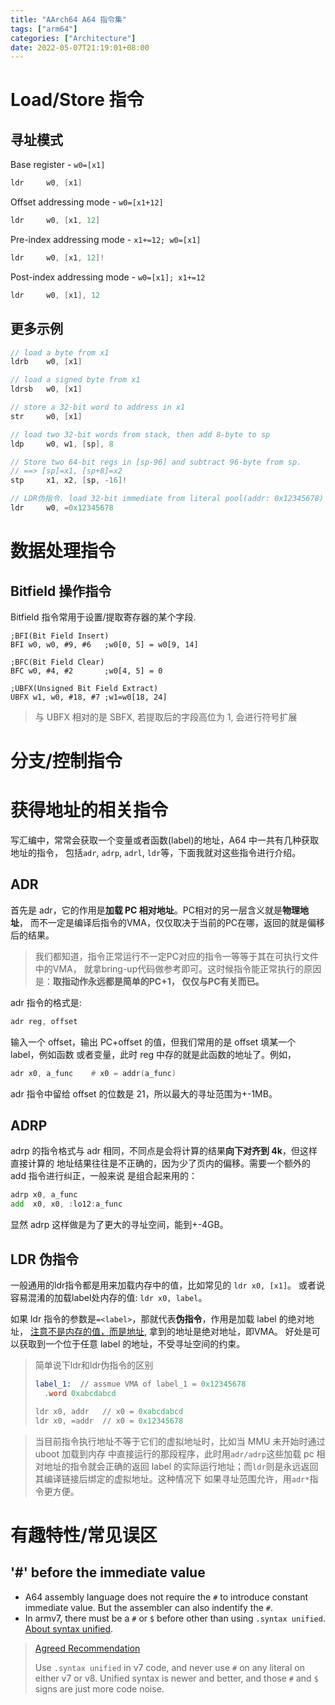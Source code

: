 ```yaml
---
title: "AArch64 A64 指令集"
tags: ["arm64"]
categories: ["Architecture"]
date: 2022-05-07T21:19:01+08:00
---
```


# Load/Store 指令

## 寻址模式

Base register - `w0=[x1]`

```c
ldr     w0, [x1]
```

Offset addressing mode - `w0=[x1+12]`

```c
ldr     w0, [x1, 12]
```

Pre-index addressing mode - `x1+=12; w0=[x1]`

```c
ldr     w0, [x1, 12]!
```

Post-index addressing mode - `w0=[x1]; x1+=12`

```c
ldr     w0, [x1], 12
```

## 更多示例
```c
// load a byte from x1
ldrb    w0, [x1]

// load a signed byte from x1
ldrsb   w0, [x1]

// store a 32-bit word to address in x1
str     w0, [x1]

// load two 32-bit words from stack, then add 8-byte to sp
ldp     w0, w1, [sp], 8

// Store two 64-bit regs in [sp-96] and subtract 96-byte from sp.
// ==> [sp]=x1, [sp+8]=x2
stp     x1, x2, [sp, -16]!

// LDR伪指令. load 32-bit immediate from literal pool(addr: 0x12345678)
ldr     w0, =0x12345678
```

# 数据处理指令

## Bitfield 操作指令

Bitfield 指令常用于设置/提取寄存器的某个字段.

```assembly
;BFI(Bit Field Insert)
BFI w0, w0, #9, #6   ;w0[0, 5] = w0[9, 14]

;BFC(Bit Field Clear)
BFC w0, #4, #2       ;w0[4, 5] = 0

;UBFX(Unsigned Bit Field Extract)
UBFX w1, w0, #18, #7 ;w1=w0[18, 24]
```

> 与 UBFX 相对的是 SBFX, 若提取后的字段高位为 1, 会进行符号扩展


# 分支/控制指令

# 获得地址的相关指令

写汇编中，常常会获取一个变量或者函数(label)的地址，A64 中一共有几种获取地址的指令，
包括`adr`, `adrp`, `adrl`, `ldr`等，下面我就对这些指令进行介绍。

## ADR

首先是 adr，它的作用是**加载 PC 相对地址**。PC相对的另一层含义就是**物理地址**，
而不一定是编译后指令的VMA，仅仅取决于当前的PC在哪，返回的就是偏移后的结果。

> 我们都知道，指令正常运行不一定PC对应的指令一等等于其在可执行文件中的VMA，
> 就拿bring-up代码做参考即可。这时候指令能正常执行的原因是：**取指动作永远都是简单的PC+1，
> 仅仅与PC有关而已。**

adr 指令的格式是:

```asm
adr reg, offset
```

输入一个 offset，输出 PC+offset 的值，但我们常用的是 offset 填某一个 label，例如函数
或者变量，此时 reg 中存的就是此函数的地址了。例如，

```asm
adr x0, a_func    # x0 = addr(a_func)
```

adr 指令中留给 offset 的位数是 21，所以最大的寻址范围为+-1MB。

## ADRP

adrp 的指令格式与 adr 相同，不同点是会将计算的结果**向下对齐到 4k**，但这样直接计算的
地址结果往往是不正确的，因为少了页内的偏移。需要一个额外的 add 指令进行纠正，一般来说
是组合起来用的：

```asm
adrp x0, a_func
add  x0, x0, :lo12:a_func
```

显然 adrp 这样做是为了更大的寻址空间，能到+-4GB。

## LDR 伪指令

一般通用的ldr指令都是用来加载内存中的值，比如常见的 `ldr x0, [x1]`。 或者说容易混淆的加载label处内存的值: `ldr x0, label`。

如果 ldr 指令的参数是`=<label>`，那就代表**伪指令**，作用是加载 label 的绝对地址，
<u>注意不是内存的值，而是地址</u>, 拿到的地址是绝对地址，即VMA。
好处是可以获取到一个位于任意 label 的地址，不受寻址空间的约束。

> 简单说下ldr和ldr伪指令的区别
> ```asm
> label_1:  // assmue VMA of label_1 = 0x12345678
>   .word 0xabcdabcd
>
> ldr x0, addr   // x0 = 0xabcdabcd
> ldr x0, =addr  // x0 = 0x12345678
> ```

> 当目前指令执行地址不等于它们的虚拟地址时，比如当 MMU 未开始时通过 uboot 加载到内存
> 中直接运行的那段程序，此时用`adr/adrp`这些加载 pc 相对地址的指令就会正确的返回
> label 的实际运行地址；而`ldr`则是永远返回其编译链接后绑定的虚拟地址。这种情况下
> 如果寻址范围允许，用`adr*`指令更方便。

# 有趣特性/常见误区

## '#' before the immediate value

- A64 assembly language does not require the `#` to introduce constant immediate value. But the assembler can also indentify the `#`.
- In armv7, there must be a `#` or `$` before other than using `.syntax unified`. [About syntax unified](https://sourceware.org/binutils/docs/as/ARM_002dInstruction_002dSet.html#ARM_002dInstruction_002dSet).

> [Agreed Recommendation](https://stackoverflow.com/questions/21652884/is-the-hash-required-for-immediate-values-in-arm-assembly)
>
> Use `.syntax unified` in v7 code, and never use `#` on any literal on either v7 or v8.
> Unified syntax is newer and better, and those `#` and `$` signs are just more code noise.
